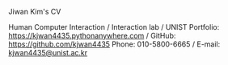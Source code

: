 Jiwan Kim's CV

Human Computer Interaction / Interaction lab / UNIST
Portfolio: https://kjwan4435.pythonanywhere.com / GitHub: https://github.com/kjwan4435
Phone:  010-5800-6665 / E-mail: kjwan4435@unist.ac.kr
